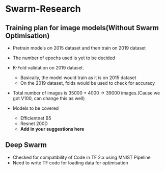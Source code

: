 # Swarm-Research

## Training plan for image models(Without Swarm Optimisation)
* Pretrain models on 2015 dataset and then train on 2019 dataset
* The number of epochs used is yet to be decided
* K-Fold validation on 2019 dataset.
    * Basically, the model would train as it is on 2015 dataset
    * On the 2019 dataset, folds would be used to check for accuracy 
* Total number of images is 35000 + 4000 -> 39000 images.(Cause we got V100, can change this as well)

* Models to be covered
   * Efficientnet B5
   * Resnet 200D
   * **Add in your suggestions here**
 
 ## Deep Swarm
   * Checked for compatibility of Code in TF 2.x using MNIST Pipeline
   * Need to write TF code for loading data for optimisation     
